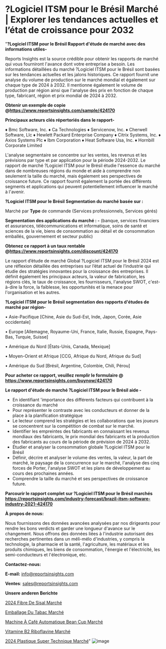 # ?Logiciel ITSM pour le Brésil Marché | Explorer les tendances actuelles et l’état de croissance pour 2032

"<strong>?Logiciel ITSM pour le Brésil Rapport d'étude de marché avec des informations utiles-</strong>

Reports Insights est la source crédible pour obtenir les rapports de marché qui vous fourniront l'avance dont votre entreprise a besoin. Les informations détaillées du marché ?Logiciel ITSM pour le Brésil sont basées sur les tendances actuelles et les jalons historiques. Ce rapport fournit une analyse du volume de production sur le marché mondial et également sur chaque type de 2024 à 2032. Il mentionne également le volume de production par région ainsi que l'analyse des prix en fonction de chaque type, fabricant, région et prix mondial de 2024 à 2032.

<strong><b>Obtenir un exemple de copie @</b></strong><a href=https://www.reportsinsights.com/sample/424170><strong><b>https://www.reportsinsights.com/sample/424170</b></strong></a>

<b>Principaux acteurs clés répertoriés dans le rapport-</b>

<b> </b>♦ Bmc Software, Inc.
♦ Ca Technologies
♦ Servicenow, Inc.
♦ Cherwell Software, Llc
♦ Hewlett Packard Enterprise Company
♦ Citrix Systems, Inc.
♦ Axios Systems Plc
♦ Ibm Corporation
♦ Heat Software Usa, Inc.
♦ Hornbill Corporate Limited

L'analyse segmentaire se concentre sur les ventes, les revenus et les prévisions par type et par application pour la période 2024-2032. Le rapport de marché ?Logiciel ITSM pour le Brésil étudie l'essence du marché dans de nombreuses régions du monde et aide à comprendre non seulement la taille du marché, mais également ses perspectives de croissance future. Ce rapport fournit également la portée des différents segments et applications qui peuvent potentiellement influencer le marché à l'avenir.

<strong>?Logiciel ITSM pour le Brésil Segmentation du marché basée sur :</strong>

Marché par <strong>Type</strong> de commande (Services professionnels, Services gérés)

<strong>Segmentation des applications du marché : -</strong> (banque, services financiers et assurances, télécommunications et informatique, soins de santé et sciences de la vie, biens de consommation au détail et de consommation emballés, gouvernement et secteur public)

<strong><b>Obtenez ce rapport à un taux rentable @</b></strong><a href=https://www.reportsinsights.com/discount/424170><strong><b>https://www.reportsinsights.com/discount/424170</b></strong></a>

Le rapport d’étude de marché Global ?Logiciel ITSM pour le Brésil 2024 est une réflexion détaillée des entreprises sur l’état actuel de l’industrie qui étudie des stratégies innovantes pour la croissance des entreprises. Il définit également les principaux acteurs, la valeur de fabrication, les régions clés, le taux de croissance, les fournisseurs, l'analyse SWOT, c'est-à-dire la force, la faiblesse, les opportunités et la menace pour l'organisation et les autres.

<strong>?Logiciel ITSM pour le Brésil segmentation des rapports d'études de marché par région-</strong>

• Asie-Pacifique [Chine, Asie du Sud-Est, Inde, Japon, Corée, Asie occidentale]

• Europe [Allemagne, Royaume-Uni, France, Italie, Russie, Espagne, Pays-Bas, Turquie, Suisse]

• Amérique du Nord [États-Unis, Canada, Mexique]

• Moyen-Orient et Afrique [CCG, Afrique du Nord, Afrique du Sud]

• Amérique du Sud [Brésil, Argentine, Colombie, Chili, Pérou]

<strong>Pour acheter ce rapport, veuillez remplir le formulaire @   <a href=https://www.reportsinsights.com/buynow/424170>https://www.reportsinsights.com/buynow/424170</a></strong>

<strong>Le rapport d'étude de marché ?Logiciel ITSM pour le Brésil aide -</strong>
<ul>
  <li>En identifiant 'importance des différents facteurs qui contribuent à la croissance du marché</li>
  <li>Pour représenter le contraste avec les conducteurs et donner de la place à la planification stratégique</li>
  <li>Le lecteur comprend les stratégies et les collaborations que les joueurs se concentrent sur la compétition de combat sur le marché.</li>
  <li>Identifier les empreintes des fabricants en connaissant les revenus mondiaux des fabricants, le prix mondial des fabricants et la production des fabricants au cours de la période de prévision de 2024 à 2032.</li>
  <li>Étudier et analyser la consommation globale ?Logiciel ITSM pour le Brésil</li>
  <li>Définir, décrire et analyser le volume des ventes, la valeur, la part de marché, le paysage de la concurrence sur le marché, l'analyse des cinq forces de Porter, l'analyse SWOT et les plans de développement au cours des prochaines années.</li>
  <li>Comprendre la taille du marché et ses perspectives de croissance future.</li>
</ul>

<strong>Parcourir le rapport complet sur ?Logiciel ITSM pour le Brésil marchés <a href=https://reportsinsights.com/industry-forecast/brazil-itsm-software-industry-2021-424170>https://reportsinsights.com/industry-forecast/brazil-itsm-software-industry-2021-424170</a></strong>

<strong>À propos de nous:</strong>

Nous fournissons des données avancées analysées par nos dirigeants pour rendre les bons verdicts et garder une longueur d'avance sur le changement. Nous offrons des données liées à l'industrie autorisant des recherches pertinentes dans un méli-mélo d'industries, y compris la technologie, la pharmacie et la santé, l'agriculture, les matériaux et les produits chimiques, les biens de consommation, l'énergie et l'électricité, les semi-conducteurs et l'électronique, etc.

<strong>Contactez-nous:</strong>

<strong>E-mail:</strong> <a href=mailto:info@reportsinsights.com>info@reportsinsights.com</a>

<strong>Ventes</strong>: <a href=mailto:sales@reportsinsights.com>sales@reportsinsights.com</a>

<strong>Unsere anderen Berichte</strong>

<a href=https://www.linkedin.com/pulse/2024-fibre-de-sisal-march%C3%A9-paysage-comprenant-09x7c/>2024 Fibre De Sisal Marché</a>

<a href=https://www.linkedin.com/pulse/emballage-du-tabac-march%C3%A9-2024-demande-part-rapport-06fvc/>Emballage Du Tabac Marché</a>

<a href=https://www.linkedin.com/pulse/machine-à-café-automatique-bean-cup-marché-fk7lc/>Machine À Café Automatique Bean Cup Marché</a>

<a href=https://www.linkedin.com/pulse/vitamine-b2-riboflavine-march%C3%A9-tendance-a4cof/>Vitamine B2 Riboflavine Marché</a>

<a href=https://www.linkedin.com/pulse/2024-plastique-super-technique-march%C3%A9-segmentation-afysc/>2024 Plastique Super Technique Marché</a>"
![image](https://github.com/daminid12/RImarket/assets/158430485/0f047103-20e6-4465-b092-fafeefe410aa)
